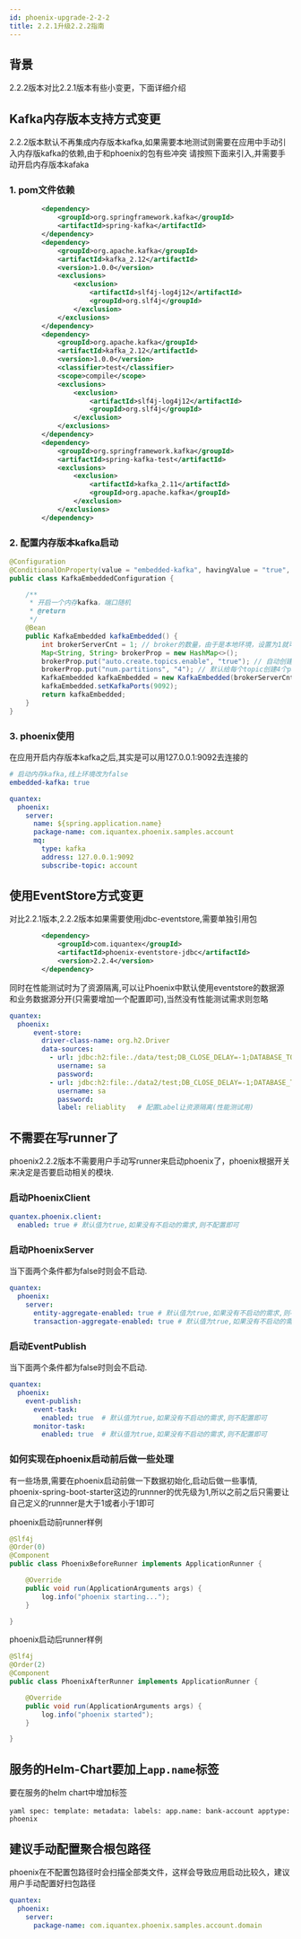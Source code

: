 ```yaml
---
id: phoenix-upgrade-2-2-2
title: 2.2.1升级2.2.2指南
---
```


## 背景

2.2.2版本对比2.2.1版本有些小变更，下面详细介绍

## Kafka内存版本支持方式变更

2.2.2版本默认不再集成内存版本kafka,如果需要本地测试则需要在应用中手动引入内存版kafka的依赖,由于和phoenix的包有些冲突
请按照下面来引入,并需要手动开启内存版本kafaka

### 1. pom文件依赖
```xml
        <dependency>
            <groupId>org.springframework.kafka</groupId>
            <artifactId>spring-kafka</artifactId>
        </dependency>
        <dependency>
            <groupId>org.apache.kafka</groupId>
            <artifactId>kafka_2.12</artifactId>
            <version>1.0.0</version>
            <exclusions>
                <exclusion>
                    <artifactId>slf4j-log4j12</artifactId>
                    <groupId>org.slf4j</groupId>
                </exclusion>
            </exclusions>
        </dependency>
        <dependency>
            <groupId>org.apache.kafka</groupId>
            <artifactId>kafka_2.12</artifactId>
            <version>1.0.0</version>
            <classifier>test</classifier>
            <scope>compile</scope>
            <exclusions>
                <exclusion>
                    <artifactId>slf4j-log4j12</artifactId>
                    <groupId>org.slf4j</groupId>
                </exclusion>
            </exclusions>
        </dependency>
        <dependency>
            <groupId>org.springframework.kafka</groupId>
            <artifactId>spring-kafka-test</artifactId>
            <exclusions>
                <exclusion>
                    <artifactId>kafka_2.11</artifactId>
                    <groupId>org.apache.kafka</groupId>
                </exclusion>
            </exclusions>
        </dependency>


```

### 2. 配置内存版本kafka启动
```java
@Configuration
@ConditionalOnProperty(value = "embedded-kafka", havingValue = "true", matchIfMissing = true)
public class KafkaEmbeddedConfiguration {

    /**
     * 开启一个内存kafka，端口随机
     * @return
     */
    @Bean
    public KafkaEmbedded kafkaEmbedded() {
        int brokerServerCnt = 1; // broker的数量，由于是本地环境，设置为1就可以
        Map<String, String> brokerProp = new HashMap<>();
        brokerProp.put("auto.create.topics.enable", "true"); // 自动创建topic
        brokerProp.put("num.partitions", "4"); // 默认给每个topic创建4个partition
        KafkaEmbedded kafkaEmbedded = new KafkaEmbedded(brokerServerCnt).brokerProperties(brokerProp);
        kafkaEmbedded.setKafkaPorts(9092);
        return kafkaEmbedded;
    }
}
```

### 3. phoenix使用

在应用开启内存版本kafka之后,其实是可以用127.0.0.1:9092去连接的

```yaml
# 启动内存kafka,线上环境改为false
embedded-kafka: true

quantex:
  phoenix:
    server:
      name: ${spring.application.name}
      package-name: com.iquantex.phoenix.samples.account
      mq:
        type: kafka
        address: 127.0.0.1:9092
        subscribe-topic: account

```

## 使用EventStore方式变更

对比2.2.1版本,2.2.2版本如果需要使用jdbc-eventstore,需要单独引用包

```xml
        <dependency>
            <groupId>com.iquantex</groupId>
            <artifactId>phoenix-eventstore-jdbc</artifactId>
            <version>2.2.4</version>
        </dependency>
```

同时在性能测试时为了资源隔离,可以让Phoenix中默认使用eventstore的数据源和业务数据源分开(只需要增加一个配置即可),当然没有性能测试需求则忽略

```yaml
quantex:
  phoenix:
      event-store:
        driver-class-name: org.h2.Driver
        data-sources:
          - url: jdbc:h2:file:./data/test;DB_CLOSE_DELAY=-1;DATABASE_TO_UPPER=FALSE;INIT=CREATE SCHEMA IF NOT EXISTS PUBLIC
            username: sa
            password:
          - url: jdbc:h2:file:./data2/test;DB_CLOSE_DELAY=-1;DATABASE_TO_UPPER=FALSE;INIT=CREATE SCHEMA IF NOT EXISTS PUBLIC
            username: sa
            password:
            label: reliablity   # 配置Label让资源隔离(性能测试用)
```

## 不需要在写runner了

phoenix2.2.2版本不需要用户手动写runner来启动phoenix了，phoenix根据开关来决定是否要启动相关的模块.


### 启动PhoenixClient
```yaml
quantex.phoenix.client:
  enabled: true # 默认值为true,如果没有不启动的需求,则不配置即可
```

### 启动PhoenixServer
当下面两个条件都为false时则会不启动.
```yaml
quantex:
  phoenix:
    server:
      entity-aggregate-enabled: true # 默认值为true,如果没有不启动的需求,则不配置即可
      transaction-aggregate-enabled: true # 默认值为true,如果没有不启动的需求,则不配置即可
```

### 启动EventPublish
当下面两个条件都为false时则会不启动.
```yaml
quantex:
  phoenix:
    event-publish:
      event-task:
        enabled: true  # 默认值为true,如果没有不启动的需求,则不配置即可
      monitor-task:
        enabled: true  # 默认值为true,如果没有不启动的需求,则不配置即可
```


### 如何实现在phoenix启动前后做一些处理

有一些场景,需要在phoenix启动前做一下数据初始化,启动后做一些事情, phoenix-spring-boot-starter这边的runnner的优先级为1,所以之前之后只需要让自己定义的runnner是大于1或者小于1即可

phoenix启动前runner样例
```java
@Slf4j
@Order(0)
@Component
public class PhoenixBeforeRunner implements ApplicationRunner {

    @Override
    public void run(ApplicationArguments args) {
        log.info("phoenix starting...");
    }

}
```


phoenix启动后runner样例
```java
@Slf4j
@Order(2)
@Component
public class PhoenixAfterRunner implements ApplicationRunner {

    @Override
    public void run(ApplicationArguments args) {
        log.info("phoenix started");
    }

}

```


## 服务的Helm-Chart要加上`app.name`标签

要在服务的helm chart中增加标签

​```yaml
spec:
  template:
    metadata:
      labels:
        app.name: bank-account
        apptype: phoenix
​```

## 建议手动配置聚合根包路径

phoenix在不配置包路径时会扫描全部类文件，这样会导致应用启动比较久，建议用户手动配置好扫包路径

```yaml
quantex:
  phoenix:
    server:
      package-name: com.iquantex.phoenix.samples.account.domain
```